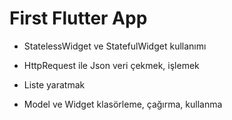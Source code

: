 # First Flutter App

- StatelessWidget ve StatefulWidget kullanımı

- HttpRequest ile Json veri çekmek, işlemek
- Liste yaratmak

- Model ve Widget klasörleme, çağırma, kullanma
